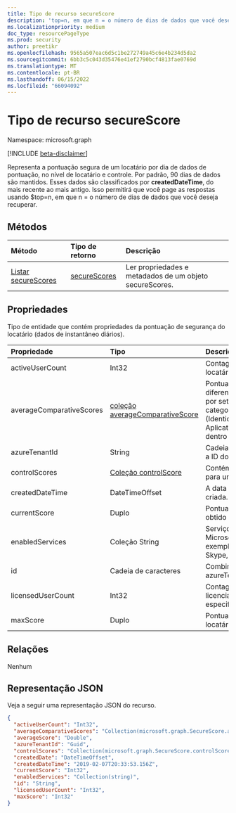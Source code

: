 ```yaml
---
title: Tipo de recurso secureScore
description: 'top=n, em que n = o número de dias de dados que você deseja recuperar. '
ms.localizationpriority: medium
doc_type: resourcePageType
ms.prod: security
author: preetikr
ms.openlocfilehash: 9565a507eac6d5c1be272749a45c6e4b234d5da2
ms.sourcegitcommit: 6bb3c5c043d35476e41ef2790bcf4813fae0769d
ms.translationtype: MT
ms.contentlocale: pt-BR
ms.lasthandoff: 06/15/2022
ms.locfileid: "66094092"
---
```

# <a name="securescore-resource-type"></a>Tipo de recurso secureScore

Namespace: microsoft.graph

[!INCLUDE [beta-disclaimer](../../includes/beta-disclaimer.md)]

Representa a pontuação segura de um locatário por dia de dados de pontuação, no nível de locatário e controle. Por padrão, 90 dias de dados são mantidos. Esses dados são classificados por **createdDateTime**, do mais recente ao mais antigo. Isso permitirá que você page as respostas usando $top=n, em que n = o número de dias de dados que você deseja recuperar.


## <a name="methods"></a>Métodos

| Método   | Tipo de retorno|Descrição|
|:---------------|:--------|:----------|
|[Listar secureScores](../api/securescores-list.md) | [secureScores](securescores.md) |Ler propriedades e metadados de um objeto secureScores.|


## <a name="properties"></a>Propriedades
Tipo de entidade que contém propriedades da pontuação de segurança do locatário (dados de instantâneo diários).

|Propriedade |Tipo |Descrição |
|:--|:--|:--|
|   activeUserCount |   Int32   |   Contagem de usuários ativos do locatário determinado.  |
|   averageComparativeScores |  [coleção averageComparativeScore](averagecomparativescore.md)    |Pontuação média por escopos diferentes (por exemplo, média por setor, média por assento) e categoria de controle (Identidade, Dados, Dispositivo, Aplicativos, Infraestrutura) dentro do escopo. |
|   azureTenantId   |   String  |   Cadeia de caracteres GUID para a ID do locatário.  |
|   controlScores | [Coleção controlScore](controlscore.md)  |   Contém pontuações de locatário para um conjunto de controles.   |
|   createdDateTime |   DateTimeOffset  |   A data em que a entidade é criada.  |
|   currentScore    |   Duplo  |   Pontuação atual do locatário obtido na data especificada.    |
|   enabledServices |   Coleção String   |   Serviços fornecidos pela Microsoft para o locatário (por exemplo, Exchange online, Skype, SharePoint).   |
|   id  |   Cadeia de caracteres  |   Combinação de azureTenantId_createdDateTime.   |
|   licensedUserCount   |   Int32   |   Contagem de usuários licenciados do locatário especificado.    |
|   maxScore |  Duplo  |   Pontuação máxima possível do locatário na data especificada.    |




## <a name="relationships"></a>Relações

Nenhum

## <a name="json-representation"></a>Representação JSON

Veja a seguir uma representação JSON do recurso.

<!-- {
  "blockType": "resource",
  "optionalProperties": [

  ],
  "@odata.type": "microsoft.graph.secureScore"
}-->

```json
{
  "activeUserCount": "Int32",
  "averageComparativeScores": "Collection(microsoft.graph.SecureScore.averageComparativeScores)",
  "averageScore": "Double",
  "azureTenantId": "Guid",
  "controlScores": "Collection(microsoft.graph.SecureScore.controlScores)",
  "createdDate": "DateTimeOffset",
  "createdDateTime": "2019-02-07T20:33:53.156Z",
  "currentScore": "Int32",
  "enabledServices": "Collection(string)",
  "id": "String",
  "licensedUserCount": "Int32",
  "maxScore": "Int32"
}
```


<!--
{
  "type": "#page.annotation",
  "description": "secureScores resource",
  "keywords": "",
  "section": "documentation",
  "tocPath": "",
  "suppressions": []
}
-->


